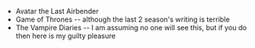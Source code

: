 * Avatar the Last Airbender
* Game of Thrones -- although the last 2 season's writing is terrible
* The Vampire Diaries -- I am assuming no one will see this, but if you do then here is my guilty pleasure
